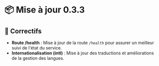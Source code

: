 # 📦 Mise à jour 0.3.3

## 🔧 Correctifs
* **Route /health** : Mise à jour de la route `/health` pour assurer un meilleur suivi de l'état du service.
* **Internationalisation (intl)** : Mise à jour des traductions et améliorations de la gestion des langues.
